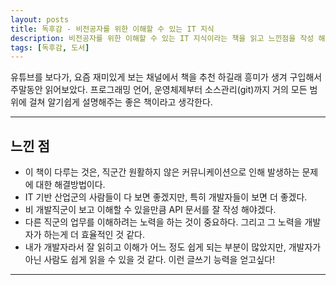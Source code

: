 ```yaml
---
layout: posts
title: 독후감 - 비전공자를 위한 이해할 수 있는 IT 지식
description: 비전공자를 위한 이해할 수 있는 IT 지식이라는 책을 읽고 느낀점을 작성 해보았다.
tags: [독후감, 도서]
---
```


유튜브를 보다가, 요즘 재미있게 보는 채널에서 책을 추천 하길래 흥미가 생겨 구입해서 주말동안 읽어보았다. 프로그래밍 언어, 운영체제부터 소스관리(git)까지 거의 모든 범위에 걸쳐 알기쉽게 설명해주는 좋은 책이라고 생각한다.

---

## 느낀 점

- 이 책이 다루는 것은, 직군간 원활하지 않은 커뮤니케이션으로 인해 발생하는 문제에 대한 해결방법이다.
- IT 기반 산업군의 사람들이 다 보면 좋겠지만, 특히 개발자들이 보면 더 좋겠다.
- 비 개발직군이 보고 이해할 수 있을만큼 API 문서를 잘 작성 해야겠다.
- 다른 직군의 업무를 이해하려는 노력을 하는 것이 중요하다. 그리고 그 노력을 개발자가 하는게 더 효율적인 것 같다.
- 내가 개발자라서 잘 읽히고 이해가 어느 정도 쉽게 되는 부분이 많았지만, 개발자가 아닌 사람도 쉽게 읽을 수 있을 것 같다. 이런 글쓰기 능력을 얻고싶다!

---
